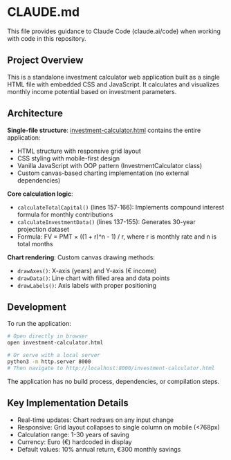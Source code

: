# CLAUDE.md

This file provides guidance to Claude Code (claude.ai/code) when working with code in this repository.

## Project Overview

This is a standalone investment calculator web application built as a single HTML file with embedded CSS and JavaScript. It calculates and visualizes monthly income potential based on investment parameters.

## Architecture

**Single-file structure**: [investment-calculator.html](investment-calculator.html) contains the entire application:
- HTML structure with responsive grid layout
- CSS styling with mobile-first design
- Vanilla JavaScript with OOP pattern (InvestmentCalculator class)
- Custom canvas-based charting implementation (no external dependencies)

**Core calculation logic**:
- `calculateTotalCapital()` (lines 157-166): Implements compound interest formula for monthly contributions
- `calculateInvestmentData()` (lines 137-155): Generates 30-year projection dataset
- Formula: FV = PMT × ((1 + r)^n - 1) / r, where r is monthly rate and n is total months

**Chart rendering**: Custom canvas drawing methods:
- `drawAxes()`: X-axis (years) and Y-axis (€ income)
- `drawData()`: Line chart with filled area and data points
- `drawLabels()`: Axis labels with proper positioning

## Development

To run the application:
```bash
# Open directly in browser
open investment-calculator.html

# Or serve with a local server
python3 -m http.server 8000
# Then navigate to http://localhost:8000/investment-calculator.html
```

The application has no build process, dependencies, or compilation steps.

## Key Implementation Details

- Real-time updates: Chart redraws on any input change
- Responsive: Grid layout collapses to single column on mobile (<768px)
- Calculation range: 1-30 years of saving
- Currency: Euro (€) hardcoded in display
- Default values: 10% annual return, €300 monthly savings
